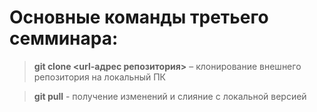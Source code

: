 # Основные команды третьего семминара:

>**git clone <url-адрес репозитория>** – клонирование внешнего репозитория на локальный ПК

>**git pull** - получение изменений и слияние с локальной версией
